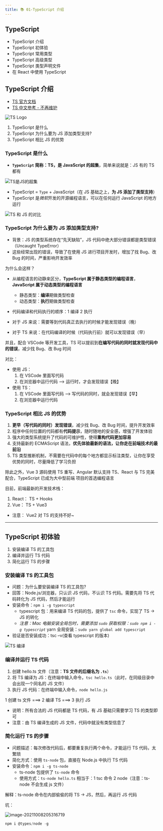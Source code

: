 ```yaml
---
title: 📚 01-TypeScript 介绍
---
```



## TypeScript

- TypeScript 介绍
- TypeScript 初体验
- TypeScript 常用类型
- TypeScript 高级类型
- TypeScript 类型声明文件
- 在 React 中使用 TypeScript

## TypeScript 介绍

- [TS 官方文档](https://www.typescriptlang.org/)
- [TS 中文参考 - 不再维护](https://www.tslang.cn/)

![TS Logo](https://wuxiaohui-1254415986.cos.ap-nanjing.myqcloud.com/2022/01/30/tslogo.png)

1. TypeScript 是什么
2. TypeScript 为什么要为 JS 添加类型支持?
3. TypeScript 相比 JS 的优势

### TypeScript 是什么

- **`TypeScript` 简称：TS，是 JavaScript 的超集**，简单来说就是：JS 有的 TS 都有

![TS是JS的超集](https://wuxiaohui-1254415986.cos.ap-nanjing.myqcloud.com/2022/01/30/ts-shijs-de-chao-ji.png)

- TypeScript = `Type` + JavaScript（在 JS 基础之上，**为 JS 添加了类型支持**）
- TypeScript 是*微软*开发的开源编程语言，可以在任何运行 JavaScript 的地方运行

![TS 和 JS 的对比](https://wuxiaohui-1254415986.cos.ap-nanjing.myqcloud.com/2022/01/30/tsvsjs.png)

### TypeScript 为什么要为 JS 添加类型支持?

- 背景：JS 的类型系统存在“先天缺陷”，JS 代码中绝大部分错误都是类型错误（Uncaught TypeError） 
- 这些经常出现的错误，导致了在使用 JS 进行项目开发时，增加了找 Bug、改 Bug 的时间，严重影响开发效率

为什么会这样？

- 从编程语言的动静来区分，**TypeScript 属于静态类型的编程语言**，**JavaScript 属于动态类型的编程语言**
  - 静态类型：**编译**期做类型检查
  - 动态类型：**执行**期做类型检查
- 代码编译和代码执行的顺序：1 编译 2 执行

- 对于 JS 来说：需要等到代码真正去执行的时候才能发现错误（晚）
- 对于 TS 来说：在代码编译的时候（代码执行前）就可以发现错误（早）

并且，配合 VSCode 等开发工具，TS 可以提前到**在编写代码的同时就发现代码中的错误**，减少找 Bug、改 Bug 时间  

对比：

- 使用 JS：
  1. 在 VSCode 里面写代码
  2. 在浏览器中运行代码 --> 运行时，才会发现错误【晚】
- 使用 TS：
  1. 在 VSCode 里面写代码 --> 写代码的同时，就会发现错误【早】
  2. 在浏览器中运行代码

### TypeScript 相比 JS 的优势

1. **更早（写代码的同时）发现错误**，减少找 Bug、改 Bug 时间，提升开发效率
2. 程序中任何位置的代码都有**代码提示**，随时随地的安全感，增强了开发体验
3. 强大的类型系统提升了代码的可维护性，使得**重构代码更加容易**
4. 支持最新的 ECMAScript 语法，**优先体验最新的语法，让你走在前端技术的最前沿** 
5. TS 类型推断机制，不需要在代码中的每个地方都显示标注类型，让你在享受优势的同时，尽量降低了学习负担

除此之外，Vue 3 源码使用 TS 重写、Angular 默认支持 TS、React 与 TS 完美配合，TypeScript 已成为大中型前端 项目的首选编程语言

目前，前端最新的开发技术栈：

1. React： TS + Hooks
2. Vue： TS + Vue3

  - 注意： Vue2 对 TS 的支持不好~ 

---

## TypeScript 初体验

1. 安装编译 TS 的工具包
2. 编译并运行 TS 代码
3. 简化运行 TS 的步骤

### 安装编译 TS 的工具包

- 问题：为什么要安装编译 TS 的工具包?
- 回答：Node.js/浏览器，只认识 JS 代码，不认识 TS 代码。需要先将 TS 代码转化为 JS 代码，然后才能运行
- 安装命令：`npm i -g typescript`
  - typescript 包：用来编译 TS 代码的包，提供了 `tsc` 命令，实现了 TS -> JS 的转化
  - *注意：Mac 电脑安装全局包时，需要添加 `sudo` 获取权限：`sudo npm i -g typescript`*  yarn 全局安装：`sudo yarn global add typescript`
- 验证是否安装成功：tsc –v(查看 typescript 的版本)

![TS 编译](https://wuxiaohui-1254415986.cos.ap-nanjing.myqcloud.com/2022/01/30/ts-bian-yi.png)

###  编译并运行 TS 代码

1. 创建 hello.ts 文件（注意：**TS 文件的后缀名为 `.ts`**）
2. 将 TS 编译为 JS：在终端中输入命令，`tsc hello.ts`（此时，在同级目录中会出现一个同名的 JS 文件）
3. 执行 JS 代码：在终端中输入命令，`node hello.js`

1 创建 ts 文件  ===>  2 编译 TS  ===>  3 执行 JS  

- 说明：所有合法的 JS 代码都是 TS 代码，有 JS 基础只需要学习 TS 的类型即可
- 注意：由 TS 编译生成的 JS 文件，代码中就没有类型信息了

### 简化运行 TS 的步骤

- 问题描述：每次修改代码后，都要重复执行两个命令，才能运行 TS 代码，太繁琐
- 简化方式：使用 `ts-node` 包，直接在 Node.js 中执行 TS 代码
- 安装命令：`npm i -g ts-node`
  - ts-node 包提供了 `ts-node` 命令
  - 使用方式：`ts-node hello.ts` 相当于：1 tsc 命令  2 node（注意：ts-node 不会生成 js 文件）

解释：ts-node 命令在内部偷偷的将 TS -> JS，然后，再运行 JS 代码

坑：

![image-20211008205316719](https://wuxiaohui-1254415986.cos.ap-nanjing.myqcloud.com/2022/01/30/image20211008205316719.png)

```js
npm i @types/node -g
```


